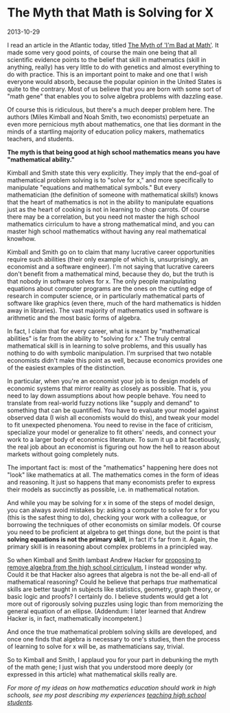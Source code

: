 # The Myth that Math is Solving for X
2013-10-29

I read an article in the Atlantic today, titled [The Myth of 'I'm Bad at
Math'](http://www.theatlantic.com/education/archive/2013/10/the-myth-of-im-bad-at-math/280914/).
It made some very good points, of course the main one being that all scientific
evidence points to the belief that skill in mathematics (skill in anything,
really) has very little to do with genetics and almost everything to do with
practice. This is an important point to make and one that I wish everyone would
absorb, because the popular opinion in the United States is quite to the
contrary. Most of us believe that you are born with some sort of "math gene"
that enables you to solve algebra problems with dazzling ease. 

Of course this is ridiculous, but there's a much deeper problem here. The
authors (Miles Kimball and Noah Smith, two economists) perpetuate an even more
pernicious myth about mathematics, one that lies dormant in the minds of a
startling majority of education policy makers, mathematics teachers, and
students.

**The myth is that being good at high school mathematics means you have
"mathematical ability."**

Kimball and Smith state this very explicitly. They imply that the end-goal of
mathematical problem solving is to "solve for x," and more specifically to
manipulate "equations and mathematical symbols." But every mathematician (the
definition of someone with mathematical skills!) knows that the heart of
mathematics is not in the ability to manipulate equations just as the heart of
cooking is not in learning to chop carrots. Of course there may be a
correlation, but you need not master the high school mathematics cirriculum to
have a strong mathematical mind, and you can master high school mathematics
without having any real mathematical knowhow.

Kimball and Smith go on to claim that many lucrative career opportunities
require such abilities (their only example of which is, unsurprisingly, an
economist and a software engineer). I'm not saying that lucrative careers don't
benefit from a mathematical mind, because they do, but the truth is that nobody
in software solves for x. The only people manipulating equations about computer
programs are the ones on the cutting edge of research in computer science, or
in particularly mathematical parts of software like graphics (even there, much
of the hard mathematics is hidden away in libraries). The vast majority of
mathematics used in software is arithmetic and the most basic forms of algebra.

In fact, I claim that for every career, what is meant by "mathematical
abilities" is far from the ability to "solving for x." The truly central
mathematical skill is in learning to solve problems, and this usually has
nothing to do with symbolic manipulation. I'm surprised that two notable
economists didn't make this point as well, because economics provides one of
the easiest examples of the distinction.

In particular, when you're an economist your job is to design models of
economic systems that mirror reality as closely as possible. That is, you need
to lay down assumptions about how people behave. You need to translate from
real-world fuzzy notions like "supply and demand" to something that can be
quantified. You have to evaluate your model against observed data (I wish all
economists would do this), and tweak your model to fit unexpected phenomena.
You need to revise in the face of criticism, specialize your model or
generalize to fit others' needs, and connect your work to a larger body of
economics literature. To sum it up a bit facetiously, the real job about an
economist is figuring out how the hell to reason about markets without going
completely nuts.

The important fact is: most of the "mathematics" happening here does not "look"
like mathematics at all. The mathematics comes in the form of ideas and
reasoning. It just so happens that many economists prefer to express their
models as succinctly as possible, i.e. in mathematical notation.

And while you may be solving for x in some of the steps of model design, you
can always avoid mistakes by: asking a computer to solve for x for you (this is
the safest thing to do), checking your work with a colleague, or borrowing the
techniques of other economists on similar models. Of course you need to be
proficient at algebra to get things done, but the point is that **solving
equations is not the primary skill**, in fact it's far from it. Again, the
primary skill is in reasoning about complex problems in a principled way.  

So when Kimball and Smith lambast Andrew Hacker for [proposing to remove
algebra from the high school
cirriculum](http://www.nytimes.com/2012/07/29/opinion/sunday/is-algebra-necessary.html?pagewanted=all&_r=0),
I instead wonder why. Could it be that Hacker also agrees that algebra is not
the be-all end-all of mathematical reasoning? Could he believe that perhaps
*true* mathematical skills are better taught in subjects like statistics,
geometry, graph theory, or basic logic and proofs? I certainly do. I believe
students would get a lot more out of rigorously solving puzzles using logic
than from memorizing the general equation of an ellipse. (Addendum: I later
learned that Andrew Hacker is, in fact, mathematically incompetent.)

And once the true mathematical problem solving skills are developed, and once
one finds that algebra is necessary to one's studies, then the process of
learning to solve for x will be, as mathematicians say, trivial.

So to Kimball and Smith, I applaud you for your part in debunking the myth of
the math gene; I just wish that you understood more deeply (or expressed in
this article) what mathematical skills really are.

*For more of my ideas on how mathematics education should work in high schools,
see my post describing my experiences [teaching high school
students](http://jeremykun.com/2011/06/26/teaching-mathematics-graph-theory/).*
